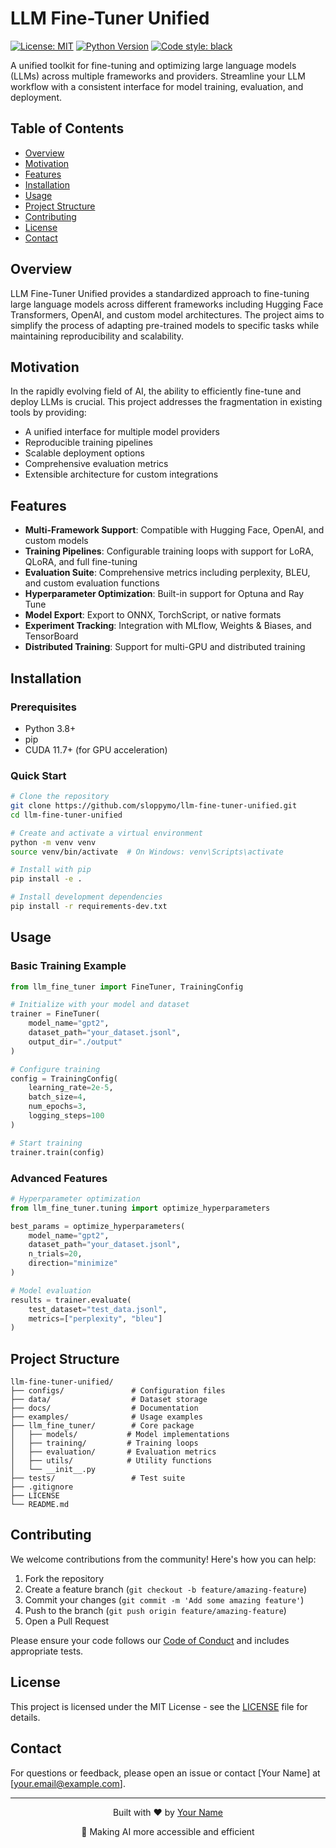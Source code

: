 # LLM Fine-Tuner Unified

[![License: MIT](https://img.shields.io/badge/License-MIT-yellow.svg)](https://opensource.org/licenses/MIT)
[![Python Version](https://img.shields.io/badge/python-3.8%2B-blue)](https://www.python.org/)
[![Code style: black](https://img.shields.io/badge/code%20style-black-000000.svg)](https://github.com/psf/black)

A unified toolkit for fine-tuning and optimizing large language models (LLMs) across multiple frameworks and providers. Streamline your LLM workflow with a consistent interface for model training, evaluation, and deployment.

## Table of Contents
- [Overview](#overview)
- [Motivation](#motivation)
- [Features](#features)
- [Installation](#installation)
- [Usage](#usage)
- [Project Structure](#project-structure)
- [Contributing](#contributing)
- [License](#license)
- [Contact](#contact)

## Overview
LLM Fine-Tuner Unified provides a standardized approach to fine-tuning large language models across different frameworks including Hugging Face Transformers, OpenAI, and custom model architectures. The project aims to simplify the process of adapting pre-trained models to specific tasks while maintaining reproducibility and scalability.

## Motivation
In the rapidly evolving field of AI, the ability to efficiently fine-tune and deploy LLMs is crucial. This project addresses the fragmentation in existing tools by providing:
- A unified interface for multiple model providers
- Reproducible training pipelines
- Scalable deployment options
- Comprehensive evaluation metrics
- Extensible architecture for custom integrations

## Features
- **Multi-Framework Support**: Compatible with Hugging Face, OpenAI, and custom models
- **Training Pipelines**: Configurable training loops with support for LoRA, QLoRA, and full fine-tuning
- **Evaluation Suite**: Comprehensive metrics including perplexity, BLEU, and custom evaluation functions
- **Hyperparameter Optimization**: Built-in support for Optuna and Ray Tune
- **Model Export**: Export to ONNX, TorchScript, or native formats
- **Experiment Tracking**: Integration with MLflow, Weights & Biases, and TensorBoard
- **Distributed Training**: Support for multi-GPU and distributed training

## Installation

### Prerequisites
- Python 3.8+
- pip
- CUDA 11.7+ (for GPU acceleration)

### Quick Start
```bash
# Clone the repository
git clone https://github.com/sloppymo/llm-fine-tuner-unified.git
cd llm-fine-tuner-unified

# Create and activate a virtual environment
python -m venv venv
source venv/bin/activate  # On Windows: venv\Scripts\activate

# Install with pip
pip install -e .

# Install development dependencies
pip install -r requirements-dev.txt
```

## Usage

### Basic Training Example
```python
from llm_fine_tuner import FineTuner, TrainingConfig

# Initialize with your model and dataset
trainer = FineTuner(
    model_name="gpt2",
    dataset_path="your_dataset.jsonl",
    output_dir="./output"
)

# Configure training
config = TrainingConfig(
    learning_rate=2e-5,
    batch_size=4,
    num_epochs=3,
    logging_steps=100
)

# Start training
trainer.train(config)
```

### Advanced Features
```python
# Hyperparameter optimization
from llm_fine_tuner.tuning import optimize_hyperparameters

best_params = optimize_hyperparameters(
    model_name="gpt2",
    dataset_path="your_dataset.jsonl",
    n_trials=20,
    direction="minimize"
)

# Model evaluation
results = trainer.evaluate(
    test_dataset="test_data.jsonl",
    metrics=["perplexity", "bleu"]
)
```

## Project Structure
```
llm-fine-tuner-unified/
├── configs/               # Configuration files
├── data/                  # Dataset storage
├── docs/                  # Documentation
├── examples/              # Usage examples
├── llm_fine_tuner/        # Core package
│   ├── models/           # Model implementations
│   ├── training/         # Training loops
│   ├── evaluation/       # Evaluation metrics
│   ├── utils/            # Utility functions
│   └── __init__.py
├── tests/                 # Test suite
├── .gitignore
├── LICENSE
└── README.md
```

## Contributing
We welcome contributions from the community! Here's how you can help:

1. Fork the repository
2. Create a feature branch (`git checkout -b feature/amazing-feature`)
3. Commit your changes (`git commit -m 'Add some amazing feature'`)
4. Push to the branch (`git push origin feature/amazing-feature`)
5. Open a Pull Request

Please ensure your code follows our [Code of Conduct](CODE_OF_CONDUCT.md) and includes appropriate tests.

## License
This project is licensed under the MIT License - see the [LICENSE](LICENSE) file for details.

## Contact
For questions or feedback, please open an issue or contact [Your Name] at [your.email@example.com].

---

<div align="center">
  <p>Built with ❤️ by <a href="https://github.com/sloppymo">Your Name</a></p>
  <p>🤖 Making AI more accessible and efficient</p>
</div>
